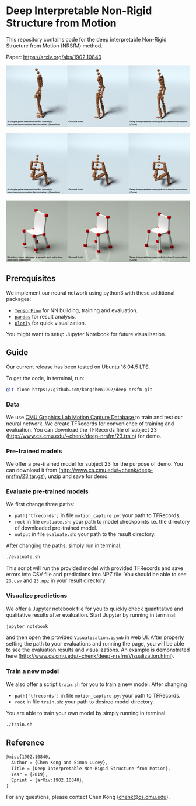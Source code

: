 # Deep Interpretable Non-Rigid Structure from Motion
This repository contains code for the deep interpretable Non-Rigid Structure
from Motion (NRSfM) method.

Paper: https://arxiv.org/abs/1902.10840

![](figures/23_13.gif)

![](figures/23_20.gif)

![](figures/chair.gif)

## Prerequisites
We implement our neural network using python3 with these additional packages:
- [`TensorFlow`](https://www.tensorflow.org/) for NN building, training and evaluation.
- [`pandas`](https://pandas.pydata.org/) for result analysis.
- [`plotly`](https://plot.ly/)  for quick visualization.

You might want to setup Jupyter Notebook for future visualization.

## Guide
Our current release has been tested on Ubuntu 16.04.5 LTS.

To get the code, in terminal, run:
```sh
git clone https://github.com/kongchen1992/deep-nrsfm.git
```

### Data
We use [CMU Graphics Lab Motion Capture Database ](http://mocap.cs.cmu.edu/) to
train and test our neural network. We create TFRecords for convenience of
training and evaluation. You can download the TFRecords file of subject 23
(http://www.cs.cmu.edu/~chenk/deep-nrsfm/23.train) for demo.

### Pre-trained models
We offer a pre-trained model for subject 23 for the purpose of demo. You can
download it from (http://www.cs.cmu.edu/~chenk/deep-nrsfm/23.tar.gz), unzip and save for demo.

### Evaluate pre-trained models
We first change three paths:
- `path['tfrecords']` in file `motion_capture.py`: your path to TFRecords.
- `root` in file `evaluate.sh`: your path to model checkpoints i.e. the directory of downloaded pre-trained model.
- `output` in file `evaluate.sh`: your path to the result directory.

After changing the paths, simply run in terminal:
```sh
./evaluate.sh
```
This script will run the provided model with provided TFRecords and save errors
into CSV file and predictions into NPZ file. You should be able to see `23.csv`
and `23.npz` in your result directory.

### Visualize predictions
We offer a Jupyter notebook file for you to quickly check quantitative and qualitative results after evaluation. Start Jupyter by running in terminal:
```sh
jupyter notebook
```
and then open the provided `Visualization.ipynb` in web UI. After properly setting
the path to your evaluations and running the page, you will be able to see the evaluation results and visualizations. An example is demonstrated here (http://www.cs.cmu.edu/~chenk/deep-nrsfm/Visualization.html).


### Train a new model
We also offer a script `train.sh` for you to train a new model. After changing
- `path['tfrecords']` in file `motion_capture.py`: your path to TFRecords.
- `root` in file `train.sh`: your path to desired model directory.

You are able to train your own model by simply running in terminal:
```sh
./train.sh
```



## Reference

    @misc{1902.10840,
      Author = {Chen Kong and Simon Lucey},
      Title = {Deep Interpretable Non-Rigid Structure from Motion},
      Year = {2019},
      Eprint = {arXiv:1902.10840},
    }

For any questions, please contact Chen Kong (chenk@cs.cmu.edu).
